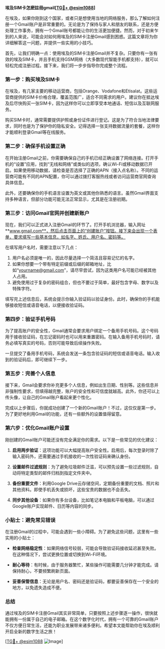 **埃及SIM卡怎麽註冊gmail[[TG💪+ @esim1088](https://t.me/s/esim1088)]**

在埃及，如果你刚到这个国家，或者只是想使用当地的网络服务，那么了解如何注册一个Gmail账户是非常重要的。无论是为了保持与家人和朋友的联系，还是方便处理工作事务，拥有一个Gmail账号都能让你的生活更加便捷。然而，对于初来乍到的人来说，可能会对如何用埃及的SIM卡注册Gmail感到困惑。这篇文章将为你详细解答这一问题，并提供一些实用的小技巧。

首先，让我们明确一点：使用埃及的SIM卡注册Gmail并不复杂。只要你有一张有效的埃及SIM卡，并且手机支持GSM网络（大多数现代智能手机都支持），就可以轻松完成注册过程。接下来，我们将一步步指导你完成整个流程。

### 第一步：购买埃及SIM卡

在埃及，有几家主要的移动运营商，包括Orange、Vodafone和Etisalat。这些运营商提供的SIM卡价格合理，覆盖范围广，适合不同需求的用户。建议你在抵达埃及后尽快购买一张SIM卡，因为这样你可以立即享受本地通话、短信以及互联网服务。

购买SIM卡时，通常需要提供护照或身份证件进行登记。这是为了符合当地法律要求，同时也是为了保护你的隐私安全。记得选择一张支持数据流量的套餐，这样你才能顺利登录Gmail等在线服务。

### 第二步：确保手机设置正确

在开始注册Gmail之前，你需要确保自己的手机已经正确设置了网络连接。打开手机的“设置”应用，找到“无线和网络”或类似的选项，确认Wi-Fi或移动数据已开启。如果使用移动数据，请检查是否选择了正确的APN（接入点名称）。不同的运营商可能有不同的APN配置，你可以通过拨打客服热线或者访问运营商官网查询具体信息。

此外，还要确保你的手机语言设置为英文或其他你熟悉的语言。虽然Gmail界面支持多种语言，但部分功能可能无法正常显示，尤其是在注册初期。

### 第三步：访问Gmail官网并创建新账户

现在，我们可以正式进入注册Gmail的环节了。打开手机浏览器，输入网址 **www.gmail.com**，然后点击页面上的“创建账户”按钮。接下来会出现一个表单，要求填写一些基本信息，如名字、姓氏、用户名、密码等。

在填写用户名时，需要注意以下几点：
1. 用户名必须是唯一的，因此尽量选择一个简洁且容易记忆的名字。
2. 如果你想要一个带有特定前缀或后缀的邮箱地址，比如“yourname@gmail.com”，请尽早尝试，因为这类用户名可能已经被其他人占用。
3. 避免使用过于复杂的密码组合，但也不要过于简单，最好包含字母、数字以及特殊字符。

填写完上述信息后，系统会提示你输入验证码以验证身份。此时，确保你的手机能够接收短信或语音电话，以便接收验证码。

### 第四步：验证手机号码

为了提高账户的安全性，Gmail通常会要求用户绑定一个备用手机号码。这个号码用于接收验证码，在忘记密码时也可以用来重置密码。在输入备用手机号码时，请务必填写真实的号码，否则可能导致后续操作失败。

一旦提交了备用手机号码，系统会发送一条包含验证码的短信或语音电话。输入收到的验证码后，即可继续下一步。

### 第五步：完善个人信息

接下来，Gmail会要求你补充更多个人信息，例如出生日期、性别等。这些信息并非强制性要求，但填得越完整，账户的安全性和可信度就越高。此外，你还可以上传头像，让自己的Gmail账户看起来更个性化。

完成以上步骤后，你就成功创建了一个新的Gmail账户！不过，这仅仅是第一步。为了更好地利用Gmail的功能，还有一些额外的设置值得留意。

### 第六步：优化Gmail账户设置

刚创建的Gmail账户可能还没有完全满足你的需求。以下是一些常见的优化建议：

1. **启用两步验证**：这项功能可以大幅提高账户安全性。启用后，每次登录时除了输入密码外，还需要通过手机接收的一次性验证码来确认身份。
   
2. **设置邮件过滤规则**：为了避免垃圾邮件泛滥，可以预先设置一些过滤规则，自动将特定类型的邮件归档到指定文件夹中。

3. **备份重要文件**：利用Google Drive云存储空间，定期备份重要的文档、照片和其他资料。即使手机丢失或损坏，这些宝贵的数据也不会丢失。

4. **同步其他设备**：如果你有多台设备，比如笔记本电脑和平板电脑，可以通过Google账户实现邮件、日历等内容的同步。

### 小贴士：避免常见错误

在注册Gmail的过程中，可能会遇到一些小障碍。为了避免这些问题，这里有一些实用的小贴士：

- **检查网络稳定性**：如果网络信号较弱，可能会导致验证码接收延迟甚至失败。在这种情况下，尝试更换位置或切换到Wi-Fi环境。
  
- **耐心等待**：有时候，由于服务器繁忙，某些操作可能需要几分钟才能完成。请保持耐心，不要频繁刷新页面。

- **妥善保管信息**：无论是用户名、密码还是验证码，都要妥善保存在一个安全的地方，以免遗失造成不便。

### 总结

通过埃及的SIM卡注册Gmail其实非常简单，只要按照上述步骤逐一操作，很快就能拥有一份属于自己的电子邮箱。在这个数字化时代，拥有一个可靠的Gmail账户不仅方便日常生活，还能为职业发展带来诸多便利。希望本文能帮助你在埃及顺利开启全新的数字生活之旅！

[[TG💪+ @esim1088](https://t.me/s/esim1088) ![Image](https://i.postimg.cc/4NQfJmqS/Snipaste-2025-05-13-00-14-12.png)]